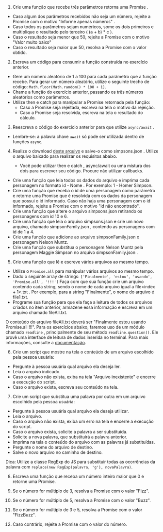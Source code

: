 1. Crie uma função que recebe três parâmetros retorna uma Promise .
  * Caso algum dos parâmetros recebidos não seja um número, rejeite a Promise com o motivo "Informe apenas números" .
  * Caso todos os parâmetros sejam numéricos, some os dois primeiros e multiplique o resultado pelo terceiro ( (a + b) * c ).
  * Caso o resultado seja menor que 50, rejeite a Promise com o motivo "Valor muito baixo"
  * Caso o resultado seja maior que 50, resolva a Promise com o valor obtido.

2. Escreva um código para consumir a função construída no exercício anterior.
  * Gere um número aleatório de 1 a 100 para cada parâmetro que a função recebe. Para gerar um número aleatório, utilize o seguinte trecho de código: ```Math.floor(Math.random() * 100 + 1)```.
  * Chame a função do exercício anterior, passando os três números aleatórios como parâmetros.
  * Utilize then e catch para manipular a Promise retornada pela função:
    * Caso a Promise seja rejeitada, escreva na tela o motivo da rejeição.
    * Caso a Promise seja resolvida, escreva na tela o resultado do cálculo.

3. Reescreva o código do exercício anterior para que utilize ```async/await``` .
  * Lembre-se: a palavra chave ```await``` só pode ser utilizada dentro de funções ```async```.

4. Realize o download [deste arquivo](https://s3.us-east-2.amazonaws.com/assets.app.betrybe.com/back-end/nodejs/async-flow/simpsons-94f8eb570f2ea830462ee2375ded177b.json) e salve-o como simpsons.json . Utilize o arquivo baixado para realizar os requisitos abaixo.

    * Você pode utilizar then e catch , async/await ou uma mistura dos dois para escrever seu código. Procure não utilizar callbacks.
  * Crie uma função que leia todos os dados do arquivo e imprima cada personagem no formato id - Nome . Por exemplo: 1 - Homer Simpson.
  * Crie uma função que receba o id de uma personagem como parâmetro e retorne uma Promise que é resolvida com os dados da personagem que possui o id informado. Caso não haja uma personagem com o id informado, rejeite a Promise com o motivo "id não encontrado".
  * Crie uma função que altere o arquivo simpsons.json retirando os personagens com id 10 e 6.
  * Crie uma função que leia o arquivo simpsons.json e crie um novo arquivo, chamado simpsonFamily.json , contendo as personagens com id de 1 a 4.
  * Crie uma função que adicione ao arquivo simpsonFamily.json o personagem Nelson Muntz.
  * Crie uma função que substitua o personagem Nelson Muntz pela personagem Maggie Simpson no arquivo simpsonFamily.json .

5. Crie uma função que lê e escreve vários arquivos ao mesmo tempo.

  * Utilize o ```Promise.all``` para manipular vários arquivos ao mesmo tempo.
  * Dado o seguinte array de strings: ```['Finalmente', 'estou', 'usando', 'Promise.all', '!!!']``` Faça com que sua função crie um arquivo contendo cada string, sendo o nome de cada arquivo igual a file<index + 1>.txt . Por exemplo, para a string "Finalmente", o nome do arquivo é file1.txt.
  * Programe sua função para que ela faça a leitura de todos os arquivos criados no item anterior, armazene essa informação e escreva em um arquivo chamado fileAll.txt.

O conteúdo do arquivo fileAll.txt deverá ser "Finalmente estou usando Promise.all !!!".
Para os exercícios abaixo, faremos uso de um módulo chamado ```readline``` , principalmente de seu método ```readline.question()```. Ele provê uma interface de leitura de dados inserida no terminal. Para mais informações, consulte a [documentação](https://nodejs.org/api/readline.html).

6. Crie um script que mostre na tela o conteúdo de um arquivo escolhido pela pessoa usuária:

  * Pergunte à pessoa usuária qual arquivo ela deseja ler.
  * Leia o arquivo indicado.
  * Caso o arquivo não exista, exiba na tela "Arquivo inexistente" e encerre a execução do script.
  * Caso o arquivo exista, escreva seu conteúdo na tela.

7. Crie um script que substitua uma palavra por outra em um arquivo escolhido pela pessoa usuária:

  * Pergunte à pessoa usuária qual arquivo ela deseja utilizar.
  * Leia o arquivo.
  * Caso o arquivo não exista, exiba um erro na tela e encerre a execução do script.
  * Caso o arquivo exista, solicite a palavra a ser substituída.
  * Solicite a nova palavra, que substituirá a palavra anterior.
  * Imprima na tela o conteúdo do arquivo com as palavras já substituídas.
  * Pergunte o nome do arquivo de destino.
  * Salve o novo arquivo no caminho de destino.

Dica: Utilize a classe RegExp do JS para substituir todas as ocorrências da palavra com ```replace(new RegExp(palavra, 'g'), novaPalavra)```.

8. Escreva uma função que receba um número inteiro maior que 0 e retorne uma Promise.

9. Se o número for múltiplo de 3, resolva a Promise com o valor "Fizz".

10. Se o número for múltiplo de 5, resolva a Promise com o valor "Buzz".

11. Se o número for múltiplo de 3 e 5, resolva a Promise com o valor "FizzBuzz".

12. Caso contrário, rejeite a Promise com o valor do número.